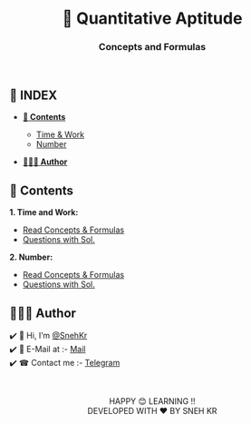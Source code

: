 <div align="center"><h1>🔬 Quantitative Aptitude</h1>
<h3>Concepts and Formulas</h3>
</div><br>

## **📑 INDEX**

- [**📑 Contents**](#contents)

  - [Time & Work](#i-1)
  - [Number](#i-2)

- [**👨🏻‍💻 Author**](#author)

<a name="contents"></a>

## **📑 Contents**

<a name="i-1"></a>

**1. Time and Work:**

- [Read Concepts & Formulas](Time.and.Work/README.md)
- [Questions with Sol.](Time.and.Work/Question.md)

<a name="i-2"></a>

**2. Number:**

- [Read Concepts & Formulas](Number/README.md)
- [Questions with Sol.](Number/Question.md)

<a name="author"></a>

## **👨🏻‍💻 Author**

✔️ 👋 Hi, I’m [@SnehKr](https:://snehkr.in)</br>
✔️ 📧 E-Mail at :- [Mail](mailto:snehkr.official@gmail.com) </br>
✔️ ☎ Contact me :- <a href="https://telegram.dog/snehkr">Telegram</a></br>

</br>

<p align="center">
  HAPPY 😊 LEARNING !!</br>
  DEVELOPED WITH ❤️ BY SNEH KR 
</p>
